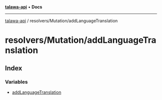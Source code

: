 [**talawa-api**](../../../README.md) • **Docs**

***

[talawa-api](../../../modules.md) / resolvers/Mutation/addLanguageTranslation

# resolvers/Mutation/addLanguageTranslation

## Index

### Variables

- [addLanguageTranslation](variables/addLanguageTranslation.md)
